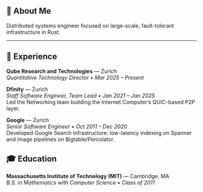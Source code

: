 ## 👋 About Me
Distributed systems engineer focused on large-scale, fault-tolerant infrastructure in Rust.

---

## 💼 Experience

**Qube Research and Technologies** — Zurich  
*Quantitative Technology Director* • *Mar 2025 – Present*

**Dfinity** — Zurich  
*Staff Software Engineer, Team Lead* • *Jan 2021 – Jan 2025*  
Led the Networking team building the Internet Computer’s QUIC-based P2P layer.

**Google** — Zurich  
*Senior Software Engineer* • *Oct 2011 – Dec 2020*  
Developed Google Search infrastructure: low-latency indexing on Spanner and image pipelines on Bigtable/Percolator.

## 🎓 Education

**Massachusetts Institute of Technology (MIT)** — Cambridge, MA  
*B.S. in Mathematics with Computer Science* • *Class of 2011*
